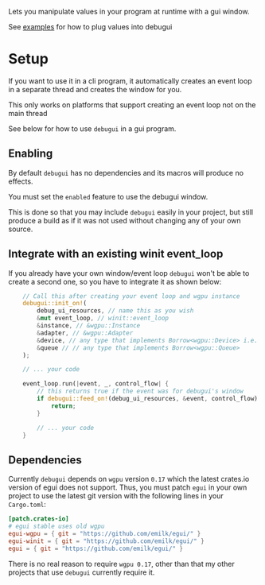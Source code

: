 Lets you manipulate values in your program at runtime with a gui window.

See [examples](examples/debugui.rs) for how to plug values into debugui

# Setup

If you want to use it in a cli program, it automatically creates an event loop
in a separate thread and creates the window for you.

This only works on platforms that support creating an event loop not on the main thread

See below for how to use `debugui` in a gui program.


## Enabling

By default `debugui` has no dependencies and its macros will produce no effects.

You must set the `enabled` feature to use the debugui window.

This is done so that you may include `debugui` easily in your project, but still
produce a build as if it was not used without changing any of your own source.

## Integrate with an existing winit event_loop

If you already have your own window/event loop `debugui` won't be able to create a
second one, so you have to integrate it as shown below:

```rust
    // Call this after creating your event loop and wgpu instance
    debugui::init_on!(
        debug_ui_resources, // name this as you wish
        &mut event_loop, // winit::event_loop
        &instance, // &wgpu::Instance
        &adapter, // &wgpu::Adapter
        &device, // any type that implements Borrow<wgpu::Device> i.e. you can pass an Arc<wgpu::Device>, &wgpu::Device, etc.
        &queue // // any type that implements Borrow<wgpu::Queue>
    );

    // ... your code

    event_loop.run(|event, _, control_flow| {
        // this returns true if the event was for debugui's window
        if debugui::feed_on!(debug_ui_resources, &event, control_flow) {
            return;
        }

        // ... your code
    }
```

## Dependencies

Currently `debugui` depends on `wgpu` version `0.17` which the latest crates.io
version of egui does not support. Thus, you must patch `egui` in your own project to
use the latest git version with the following lines in your `Cargo.toml`:

```toml
[patch.crates-io]
# egui stable uses old wgpu
egui-wgpu = { git = "https://github.com/emilk/egui/" }
egui-winit = { git = "https://github.com/emilk/egui/" }
egui = { git = "https://github.com/emilk/egui/" }
````

There is no real reason to require `wgpu 0.17`, other than that my other
projects that use `debugui` currently require it.

